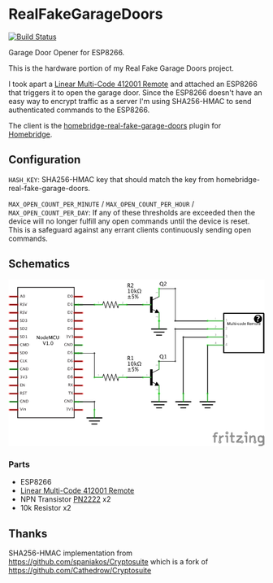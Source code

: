 # RealFakeGarageDoors
[![Build Status](https://travis-ci.org/plasticrake/RealFakeGarageDoors.svg?branch=master)](https://travis-ci.org/plasticrake/RealFakeGarageDoors)

Garage Door Opener for ESP8266.

This is the hardware portion of my Real Fake Garage Doors project.

I took apart a [Linear Multi-Code 412001 Remote](https://www.amazon.com/dp/B000F5KEP6/)  and attached an ESP8266 that triggers it to open the garage door. Since the ESP8266 doesn't have an easy way to encrypt traffic as a server I'm using SHA256-HMAC to send authenticated commands to the ESP8266.

The client is the [homebridge-real-fake-garage-doors](https://github.com/plasticrake/homebridge-real-fake-garage-doors) plugin for [Homebridge](https://github.com/nfarina/homebridge).


## Configuration

`HASH_KEY`: SHA256-HMAC key that should match the key from homebridge-real-fake-garage-doors.

`MAX_OPEN_COUNT_PER_MINUTE` / `MAX_OPEN_COUNT_PER_HOUR` / `MAX_OPEN_COUNT_PER_DAY`: If any of these thresholds are exceeded then the device will no longer fulfill any open commands until the device is reset. This is a safeguard against any errant clients continuously sending open commands.

## Schematics

![Schematics](https://github.com/plasticrake/RealFakeGarageDoors/raw/master/hardware/schematics.png "Schematics")

### Parts
* ESP8266
* [Linear Multi-Code 412001 Remote](https://www.amazon.com/dp/B000F5KEP6/)
* NPN Transistor [PN2222](https://www.adafruit.com/product/756) x2
* 10k Resistor x2

## Thanks
SHA256-HMAC implementation from https://github.com/spaniakos/Cryptosuite which is a fork of https://github.com/Cathedrow/Cryptosuite
